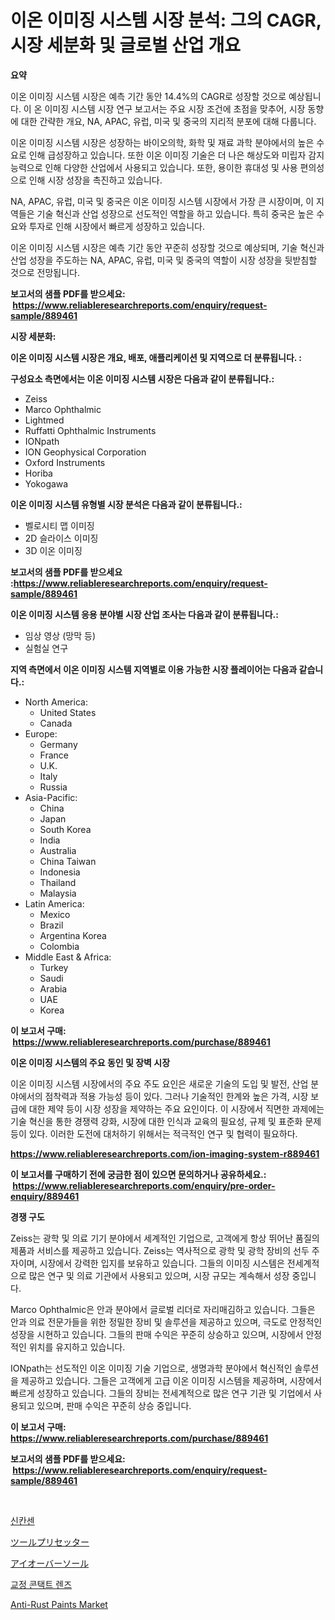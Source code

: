 <p><h1>이온 이미징 시스템 시장 분석: 그의 CAGR, 시장 세분화 및 글로벌 산업 개요</h1></p><p><strong>요약</strong></p>
<p><p>이온 이미징 시스템 시장은 예측 기간 동안 14.4%의 CAGR로 성장할 것으로 예상됩니다. 이 온 이미징 시스템 시장 연구 보고서는 주요 시장 조건에 초점을 맞추어, 시장 동향에 대한 간략한 개요, NA, APAC, 유럽, 미국 및 중국의 지리적 분포에 대해 다룹니다.</p><p>이온 이미징 시스템 시장은 성장하는 바이오의학, 화학 및 재료 과학 분야에서의 높은 수요로 인해 급성장하고 있습니다. 또한 이온 이미징 기술은 더 나은 해상도와 미립자 감지 능력으로 인해 다양한 산업에서 사용되고 있습니다. 또한, 용이한 휴대성 및 사용 편의성으로 인해 시장 성장을 촉진하고 있습니다.</p><p>NA, APAC, 유럽, 미국 및 중국은 이온 이미징 시스템 시장에서 가장 큰 시장이며, 이 지역들은 기술 혁신과 산업 성장으로 선도적인 역할을 하고 있습니다. 특히 중국은 높은 수요와 투자로 인해 시장에서 빠르게 성장하고 있습니다.</p><p>이온 이미징 시스템 시장은 예측 기간 동안 꾸준히 성장할 것으로 예상되며, 기술 혁신과 산업 성장을 주도하는 NA, APAC, 유럽, 미국 및 중국의 역할이 시장 성장을 뒷받침할 것으로 전망됩니다.</p></p>
<p><strong>보고서의 샘플 PDF를 받으세요: &nbsp;<a href="https://www.reliableresearchreports.com/enquiry/request-sample/889461">https://www.reliableresearchreports.com/enquiry/request-sample/889461</a></strong></p>
<p><strong>시장 세분화:</strong></p>
<p><strong> 이온 이미징 시스템 시장은 개요, 배포, 애플리케이션 및 지역으로 더 분류됩니다. :</strong></p>
<p><strong>구성요소 측면에서는 이온 이미징 시스템 시장은 다음과 같이 분류됩니다.:</strong></p>
<p><ul><li>Zeiss</li><li>Marco Ophthalmic</li><li>Lightmed</li><li>Ruffatti Ophthalmic Instruments</li><li>IONpath</li><li>ION Geophysical Corporation</li><li>Oxford Instruments</li><li>Horiba</li><li>Yokogawa</li></ul></p>
<p><strong> 이온 이미징 시스템 유형별 시장 분석은 다음과 같이 분류됩니다.:</strong></p>
<p><ul><li>벨로시티 맵 이미징</li><li>2D 슬라이스 이미징</li><li>3D 이온 이미징</li></ul></p>
<p><strong>보고서의 샘플 PDF를 받으세요 :<a href="https://www.reliableresearchreports.com/enquiry/request-sample/889461">https://www.reliableresearchreports.com/enquiry/request-sample/889461</a></strong></p>
<p><strong> 이온 이미징 시스템 응용 분야별 시장 산업 조사는 다음과 같이 분류됩니다.:</strong></p>
<p><ul><li>임상 영상 (망막 등)</li><li>실험실 연구</li></ul></p>
<p><strong>지역 측면에서 이온 이미징 시스템 지역별로 이용 가능한 시장 플레이어는 다음과 같습니다.:</strong></p>
<p><ul>
    <li>
        North America:
        <ul>
            <li>United States</li>
            <li>Canada</li>
        </ul>
    </li>
    <li>
        Europe:
        <ul>
            <li>Germany</li>
            <li>France</li>
            <li>U.K.</li>
            <li>Italy</li>
            <li>Russia</li>
        </ul>
    </li>
    <li>
        Asia-Pacific:
        <ul>
            <li>China</li>
            <li>Japan</li>
            <li>South Korea</li>
            <li>India</li>
            <li>Australia</li>
            <li>China Taiwan</li>
            <li>Indonesia</li>
            <li>Thailand</li>
            <li>Malaysia</li>
        </ul>
    </li>
    <li>
        Latin America:
        <ul>
            <li>Mexico</li>
            <li>Brazil</li>
            <li>Argentina Korea</li>
            <li>Colombia</li>
        </ul>
    </li>
    <li>
        Middle East & Africa:
        <ul>
            <li>Turkey</li>
            <li>Saudi</li>
            <li>Arabia</li>
            <li>UAE</li>
            <li>Korea</li>
        </ul>
    </li>
    </ul></p>
<p><strong>이 보고서 구매: &nbsp;<a href="https://www.reliableresearchreports.com/purchase/889461">https://www.reliableresearchreports.com/purchase/889461</a></strong></p>
<p><strong>이온 이미징 시스템의 주요 동인 및 장벽 시장</strong></p>
<p><p>이온 이미징 시스템 시장에서의 주요 주도 요인은 새로운 기술의 도입 및 발전, 산업 분야에서의 점착력과 적용 가능성 등이 있다. 그러나 기술적인 한계와 높은 가격, 시장 보급에 대한 제약 등이 시장 성장을 제약하는 주요 요인이다. 이 시장에서 직면한 과제에는 기술 혁신을 통한 경쟁력 강화, 시장에 대한 인식과 교육의 필요성, 규제 및 표준화 문제 등이 있다. 이러한 도전에 대처하기 위해서는 적극적인 연구 및 협력이 필요하다.</p></p>
<p><strong><a href="https://www.reliableresearchreports.com/ion-imaging-system-r889461">https://www.reliableresearchreports.com/ion-imaging-system-r889461</a></strong></p>
<p><strong>이 보고서를 구매하기 전에 궁금한 점이 있으면 문의하거나 공유하세요.: &nbsp;<a href="https://www.reliableresearchreports.com/enquiry/pre-order-enquiry/889461">https://www.reliableresearchreports.com/enquiry/pre-order-enquiry/889461</a></strong></p>
<p><strong>경쟁 구도</strong></p>
<p><p>Zeiss는 광학 및 의료 기기 분야에서 세계적인 기업으로, 고객에게 항상 뛰어난 품질의 제품과 서비스를 제공하고 있습니다. Zeiss는 역사적으로 광학 및 광학 장비의 선두 주자이며, 시장에서 강력한 입지를 보유하고 있습니다. 그들의 이미징 시스템은 전세계적으로 많은 연구 및 의료 기관에서 사용되고 있으며, 시장 규모는 계속해서 성장 중입니다.</p><p>Marco Ophthalmic은 안과 분야에서 글로벌 리더로 자리매김하고 있습니다. 그들은 안과 의료 전문가들을 위한 정밀한 장비 및 솔루션을 제공하고 있으며, 극도로 안정적인 성장을 시현하고 있습니다. 그들의 판매 수익은 꾸준히 상승하고 있으며, 시장에서 안정적인 위치를 유지하고 있습니다.</p><p>IONpath는 선도적인 이온 이미징 기술 기업으로, 생명과학 분야에서 혁신적인 솔루션을 제공하고 있습니다. 그들은 고객에게 고급 이온 이미징 시스템을 제공하며, 시장에서 빠르게 성장하고 있습니다. 그들의 장비는 전세계적으로 많은 연구 기관 및 기업에서 사용되고 있으며, 판매 수익은 꾸준히 상승 중입니다.</p></p>
<p><strong>이 보고서 구매: &nbsp; <a href="https://www.reliableresearchreports.com/purchase/889461">https://www.reliableresearchreports.com/purchase/889461</a></strong></p>
<p><strong>보고서의 샘플 PDF를 받으세요: &nbsp;<a href="https://www.reliableresearchreports.com/enquiry/request-sample/889461">https://www.reliableresearchreports.com/enquiry/request-sample/889461</a></strong><strong></strong></p>
<p>&nbsp;</p>
<p><p><a href="https://medium.com/@heatherelasquez5675/%EC%B4%9D%EC%95%8C-%EC%97%B4%EC%B0%A8-%EC%8B%9C%EC%9E%A5-%EC%A1%B0%EC%82%AC-%EB%B3%B4%EA%B3%A0%EC%84%9C-%EA%B7%B8-%EC%97%AD%EC%82%AC-%EB%B0%8F-2024%EB%85%84%EB%B6%80%ED%84%B0-2031%EB%85%84%EA%B9%8C%EC%A7%80%EC%9D%98-%EC%98%88%EC%83%81-914f55a372b4">신칸센</a></p><p><a href="https://medium.com/@nicolaseller56452023/%E3%83%84%E3%83%BC%E3%83%AB%E3%83%97%E3%83%AA%E3%82%BB%E3%83%83%E3%82%BF%E3%83%BC%E5%B8%82%E5%A0%B4-%E7%AB%B6%E4%BA%89%E5%88%86%E6%9E%90-%E5%B8%82%E5%A0%B4%E3%83%88%E3%83%AC%E3%83%B3%E3%83%89%E3%81%8A%E3%82%88%E3%81%B32031%E5%B9%B4%E3%81%BE%E3%81%A7%E3%81%AE%E4%BA%88%E6%B8%AC-ce16d09bc746">ツールプリセッター</a></p><p><a href="https://medium.com/@queenlitle19361/ioversol%E5%B8%82%E5%A0%B4-%E3%82%BF%E3%82%A4%E3%83%97-%E3%82%A2%E3%83%97%E3%83%AA%E3%82%B1%E3%83%BC%E3%82%B7%E3%83%A7%E3%83%B3-%E5%9C%B0%E7%90%86%E3%81%AB%E3%82%88%E3%82%8B%E5%8C%85%E6%8B%AC%E7%9A%84%E8%A9%95%E4%BE%A1-37b50e37a946">アイオーバーソール</a></p><p><a href="https://medium.com/@jonatanjast1928/%EA%B5%90%EC%A0%95%EC%9A%A9-%EC%BD%98%ED%83%9D%ED%8A%B8%EB%A0%8C%EC%A6%88-%EC%8B%9C%EC%9E%A5-%EC%A1%B0%EC%82%AC-%EB%B3%B4%EA%B3%A0%EC%84%9C-2024%EB%85%84%EB%B6%80%ED%84%B0-2031%EB%85%84%EA%B9%8C%EC%A7%80%EC%9D%98-%EC%97%AD%EC%82%AC%EC%99%80-%EC%98%88%EC%B8%A1-962cb4577343">교정 콘택트 렌즈</a></p><p><a href="https://www.linkedin.com/pulse/anti-rust-paints-market-analysis-size-global-industry-overview-4tnkf?trackingId=v%2FN8dNpDQTtSmHklTCd3LA%3D%3D">Anti-Rust Paints Market</a></p></p>